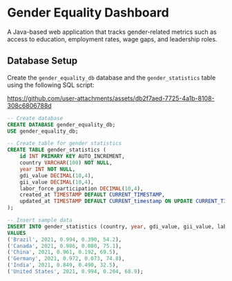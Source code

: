 # Gender Equality Dashboard

A Java-based web application that tracks gender-related metrics such as access to education, employment rates, wage gaps, and leadership roles.

## Database Setup

Create the `gender_equality_db` database and the `gender_statistics` table using the following SQL script:



https://github.com/user-attachments/assets/db2f7aed-7725-4a1b-8108-308c6806788d


```sql
-- Create database
CREATE DATABASE gender_equality_db;
USE gender_equality_db;

-- Create table for gender statistics
CREATE TABLE gender_statistics (
    id INT PRIMARY KEY AUTO_INCREMENT,
    country VARCHAR(100) NOT NULL,
    year INT NOT NULL,
    gdi_value DECIMAL(10,4),
    gii_value DECIMAL(10,4),
    labor_force_participation DECIMAL(10,4),
    created_at TIMESTAMP DEFAULT CURRENT_TIMESTAMP,
    updated_at TIMESTAMP DEFAULT CURRENT_timestamp ON UPDATE CURRENT_TIMESTAMP
);

-- Insert sample data
INSERT INTO gender_statistics (country, year, gdi_value, gii_value, labor_force_participation) 
VALUES 
('Brazil', 2021, 0.994, 0.390, 54.2),
('Canada', 2021, 0.986, 0.080, 75.1),
('China', 2021, 0.961, 0.192, 69.5),
('Germany', 2021, 0.972, 0.073, 74.8),
('India', 2021, 0.849, 0.490, 32.5),
('United States', 2021, 0.994, 0.204, 68.9);

